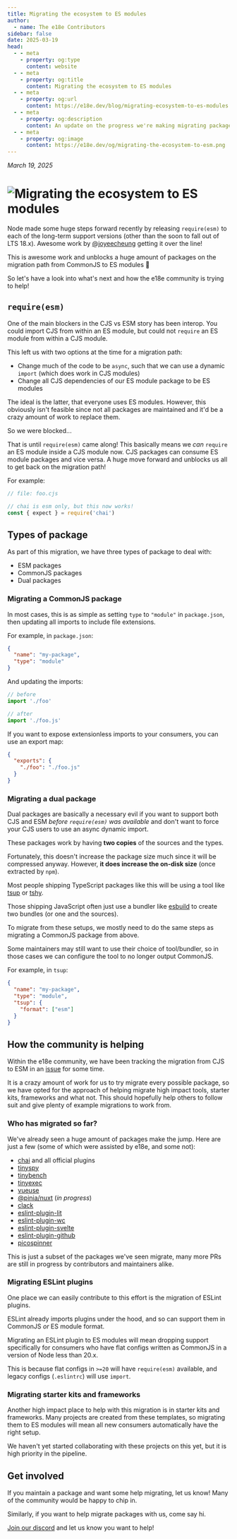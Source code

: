 ```yaml
---
title: Migrating the ecosystem to ES modules
author:
  - name: The e18e Contributors
sidebar: false
date: 2025-03-19
head:
  - - meta
    - property: og:type
      content: website
  - - meta
    - property: og:title
      content: Migrating the ecosystem to ES modules
  - - meta
    - property: og:url
      content: https://e18e.dev/blog/migrating-ecosystem-to-es-modules
  - - meta
    - property: og:description
      content: An update on the progress we're making migrating packages to ES modules
  - - meta
    - property: og:image
      content: https://e18e.dev/og/migrating-the-ecosystem-to-esm.png
---
```


_March 19, 2025_

# ![Migrating the ecosystem to ES modules](/og/migrating-the-ecosystem-to-esm.png)

Node made some huge steps forward recently by releasing `require(esm)` to each of the long-term support versions (other than the soon to fall out of LTS 18.x). Awesome work by [@joyeecheung](https://bsky.app/profile/joyeecheung.bsky.social) getting it over the line!

This is awesome work and unblocks a huge amount of packages on the migration path from CommonJS to ES modules :tada:

So let's have a look into what's next and how the e18e community is trying to help!

## `require(esm)`

One of the main blockers in the CJS vs ESM story has been interop. You could import CJS from within an ES module, but could not `require` an ES module from within a CJS module.

This left us with two options at the time for a migration path:

- Change much of the code to be `async`, such that we can use a dynamic `import` (which does work in CJS modules)
- Change all CJS dependencies of our ES module package to be ES modules

The ideal is the latter, that everyone uses ES modules. However, this obviously isn't feasible since not all packages are maintained and it'd be a crazy amount of work to replace them.

So we were blocked...

That is until `require(esm)` came along! This basically means we _can_ `require` an ES module inside a CJS module now. CJS packages can consume ES module packages and vice versa. A huge move forward and unblocks us all to get back on the migration path!

For example:

```ts
// file: foo.cjs

// chai is esm only, but this now works!
const { expect } = require('chai')
```

## Types of package

As part of this migration, we have three types of package to deal with:

- ESM packages
- CommonJS packages
- Dual packages

### Migrating a CommonJS package

In most cases, this is as simple as setting `type` to `"module"` in `package.json`, then updating all imports to include file extensions.

For example, in `package.json`:

```json
{
  "name": "my-package",
  "type": "module"
}
```

And updating the imports:

```ts
// before
import './foo'

// after
import './foo.js'
```

If you want to expose extensionless imports to your consumers, you can use an export map:

```json
{
  "exports": {
    "./foo": "./foo.js"
  }
}
```

### Migrating a dual package

Dual packages are basically a necessary evil if you want to support both CJS and ESM _before `require(esm)` was available_ and don't want to force your CJS users to use an async dynamic import.

These packages work by having **two copies** of the sources and the types.

Fortunately, this doesn't increase the package size much since it will be compressed anyway. However, **it does increase the on-disk size** (once extracted by `npm`).

Most people shipping TypeScript packages like this will be using a tool like [tsup](https://github.com/egoist/tsup) or [tshy](https://github.com/isaacs/tshy).

Those shipping JavaScript often just use a bundler like [esbuild](https://github.com/evanw/esbuild) to create two bundles (or one and the sources).

To migrate from these setups, we mostly need to do the same steps as migrating a CommonJS package from above.

Some maintainers may still want to use their choice of tool/bundler, so in those cases we can configure the tool to no longer output CommonJS.

For example, in `tsup`:

```json
{
  "name": "my-package",
  "type": "module",
  "tsup": {
    "format": ["esm"]
  }
}
```

## How the community is helping

Within the e18e community, we have been tracking the migration from CJS to ESM in an [issue](https://github.com/e18e/ecosystem-issues/issues/129) for some time.

It is a crazy amount of work for us to try migrate every possible package, so we have opted for the approach of helping migrate high impact tools, starter kits, frameworks and what not. This should hopefully help others to follow suit and give plenty of example migrations to work from.

### Who has migrated so far?

We've already seen a huge amount of packages make the jump. Here are just a few (some of which were assisted by e18e, and some not):

- [chai](https://github.com/chaijs/chai) and all official plugins
- [tinyspy](https://github.com/tinylibs/tinyspy)
- [tinybench](https://github.com/tinylibs/tinybench)
- [tinyexec](https://github.com/tinylibs/tinyexec)
- [vueuse](https://github.com/vueuse/vueuse)
- [@pinia/nuxt](https://github.com/vuejs/pinia) (_in progress_)
- [clack](https://github.com/bombshell-dev/clack)
- [eslint-plugin-lit](https://github.com/43081j/eslint-plugin-lit)
- [eslint-plugin-wc](https://github.com/43081j/eslint-plugin-wc)
- [eslint-plugin-svelte](https://github.com/sveltejs/eslint-plugin-svelte)
- [eslint-plugin-github](https://github.com/github/eslint-plugin-github)
- [picospinner](https://github.com/tinylibs/picospinner)

This is just a subset of the packages we've seen migrate, many more PRs are still in progress by contributors and maintainers alike.

### Migrating ESLint plugins

One place we can easily contribute to this effort is the migration of ESLint plugins.

ESLint already imports plugins under the hood, and so can support them in CommonJS _or_ ES module format.

Migrating an ESLint plugin to ES modules will mean dropping support specifically for consumers who have flat configs written as CommonJS in a version of Node less than 20.x.

This is because flat configs in `>=20` will have `require(esm)` available, and legacy configs (`.eslintrc`) will use `import`.

### Migrating starter kits and frameworks

Another high impact place to help with this migration is in starter kits and frameworks. Many projects are created from these templates, so migrating them to ES modules will mean all new consumers automatically have the right setup.

We haven't yet started collaborating with these projects on this yet, but it is high priority in the pipeline.

## Get involved

If you maintain a package and want some help migrating, let us know! Many of the community would be happy to chip in.

Similarly, if you want to help migrate packages with us, come say hi.

[Join our discord](https://chat.e18e.dev) and let us know you want to help!
